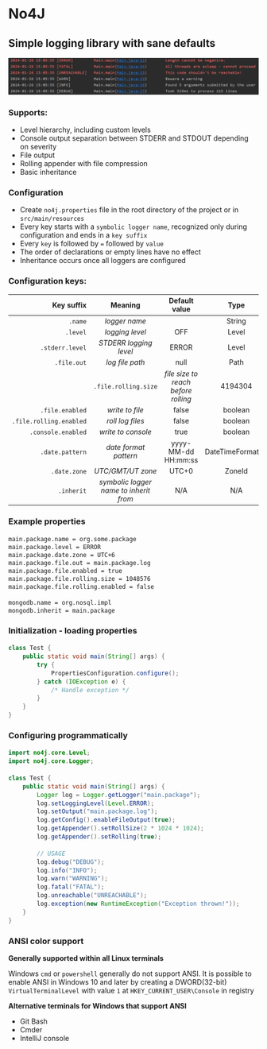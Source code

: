 # No4J
##  Simple logging library with sane defaults
![Example logs](/img/logs.png)
### Supports:

- Level hierarchy, including custom levels
- Console output separation between STDERR and STDOUT depending on severity 
- File output
- Rolling appender with file compression
- Basic inheritance

### Configuration
- Create `no4j.properties` file in the root directory of the project or in `src/main/resources`
- Every key starts with a `symbolic logger name`, recognized only during configuration and ends in a `key suffix` 
- Every `key` is followed by `=` followed by `value`
- The order of declarations or empty lines have no effect
- Inheritance occurs once all loggers are configured

### Configuration keys:
|              Key suffix |                Meaning                 |    Default value    |       Type        |
|------------------------:|:--------------------------------------:|:-------------------:|:-----------------:|
|                 `.name` |             _logger name_              |                     |      String       |
|                `.level` |            _logging level_             |         OFF         |       Level       |
|         `.stderr.level` |         _STDERR logging level_         |        ERROR        |       Level       |
|             `.file.out` |            _log file path_             |        null         |       Path        |
    |    `.file.rolling.size` |  _file size to reach before rolling_   |       4194304       |       Long        |
|         `.file.enabled` |            _write to file_             |        false        |      boolean      |
| `.file.rolling.enabled` |            _roll log files_            |        false        |      boolean      |
|      `.console.enabled` |           _write to console_           |        true         |      boolean      |
|         `.date.pattern` |         _date format pattern_          | yyyy-MM-dd HH:mm:ss | DateTimeFormatter |
|            `.date.zone` |           _UTC/GMT/UT zone_            |        UTC+0        |      ZoneId       |
|              `.inherit` | _symbolic logger name to inherit from_ |         N/A         |        N/A        |


### Example properties
```properties
main.package.name = org.some.package
main.package.level = ERROR
main.package.date.zone = UTC+6
main.package.file.out = main.package.log
main.package.file.enabled = true
main.package.file.rolling.size = 1048576
main.package.file.rolling.enabled = false

mongodb.name = org.nosql.impl
mongodb.inherit = main.package
```

### Initialization - loading properties
```java
class Test {
    public static void main(String[] args) {
        try {
            PropertiesConfiguration.configure();
        } catch (IOException e) {
            /* Handle exception */
        }
    }
}
```

### Configuring programmatically

```java
import no4j.core.Level;
import no4j.core.Logger;

class Test {
    public static void main(String[] args) {
        Logger log = Logger.getLogger("main.package");
        log.setLoggingLevel(Level.ERROR);
        log.setOutput("main.package.log");
        log.getConfig().enableFileOutput(true);
        log.getAppender().setRollSize(2 * 1024 * 1024);
        log.getAppender().setRolling(true);
        
        // USAGE
        log.debug("DEBUG");
        log.info("INFO");
        log.warn("WARNING");
        log.fatal("FATAL");
        log.unreachable("UNREACHABLE");
        log.exception(new RuntimeException("Exception thrown!"));
    }
}
```

### ANSI color support
**Generally supported within all Linux terminals**

Windows `cmd` or `powershell` generally do not support ANSI.
It is possible to enable ANSI in Windows 10 and later by creating a DWORD(32-bit) `VirtualTerminalLevel` with value `1` at `HKEY_CURRENT_USER\Console` in registry
<br>

**Alternative terminals for Windows that support ANSI**
<ul>
  <li>Git Bash</li>
  <li>Cmder</li>
  <li>IntelliJ console</li>
</ul>



